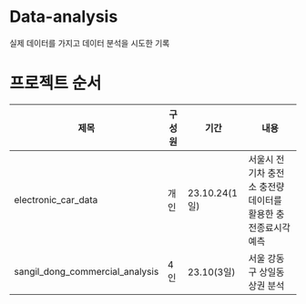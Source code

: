 # Data-analysis
실제 데이터를 가지고 데이터 분석을 시도한 기록

# 프로젝트 순서
|제목|구성원|기간|내용|
|------|---|---|---|
|electronic_car_data|개인|23.10.24(1일)|서울시 전기차 충전소 충전량 데이터를 활용한 충전종료시각 예측|
|sangil_dong_commercial_analysis|4인|23.10(3일)|서울 강동구 상일동 상권 분석|

